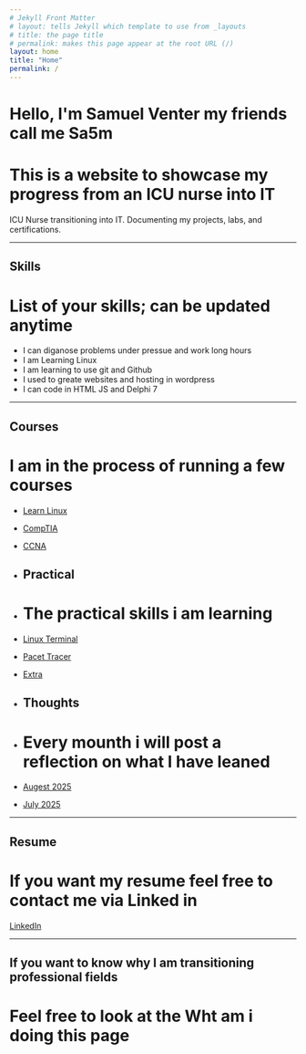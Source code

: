 ```yaml
---
# Jekyll Front Matter
# layout: tells Jekyll which template to use from _layouts
# title: the page title
# permalink: makes this page appear at the root URL (/)
layout: home
title: "Home"
permalink: /
---
```


# Hello, I'm Samuel Venter my friends call me Sa5m
# This is a website to showcase my progress from an ICU nurse into IT

ICU Nurse transitioning into IT. Documenting my projects, labs, and certifications.

---

## Skills
# List of your skills; can be updated anytime
- I can diganose problems under pressue and work long hours
- I am Learning Linux 
- I am learning to use git and Github
- I used to greate websites and hosting in wordpress
- I can code in HTML JS and Delphi 7

---

## Courses
# I am in the process of running a few courses
- [Learn Linux](https://github.com/samuelventer/Courses/) 
- [CompTIA](https://github.com/samuelventer/Courses)
- [CCNA](https://github.com/samuelventer/Courses)

- ## Practical
- # The practical skills i am learning
- [Linux Terminal](https://github.com/samuelventer/Prac-archive/) 
- [Pacet Tracer](https://github.com/samuelventer/Prac-archive/) 
- [Extra](https://github.com/samuelventer/Prac-archive/)

- ## Thoughts
- # Every mounth i will post a reflection on what I have leaned
- [Augest 2025](https://github.com/samuelventer/Leassons-learned/) 
- [July 2025](https://github.com/samuelventer/Leassons-learned/) 

---

## Resume
# If you want my resume feel free to contact me via Linked in
[LinkedIn](https://www.linkedin.com/in/at-samuel-v-413028321)

---

## If you want to know why I am transitioning professional fields
# Feel free to look at the Wht am i doing this page
